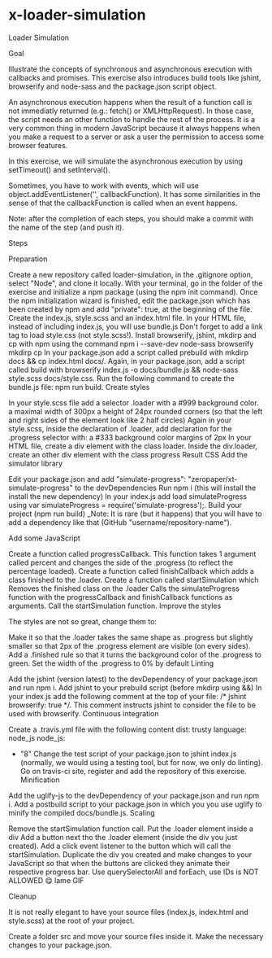 # x-loader-simulation


Loader Simulation

Goal

Illustrate the concepts of synchronous and asynchronous execution with callbacks and promises. This exercise also introduces build tools like jshint, browserify and node-sass and the package.json script object.

An asynchronous execution happens when the result of a function call is not immediatly returned (e.g.: fetch() or XMLHttpRequest). In those case, the script needs an other function to handle the rest of the process. It is a very common thing in modern JavaScript because it always happens when you make a request to a server or ask a user the permission to access some browser features.

In this exercise, we will simulate the asynchronous execution by using setTimeout() and setInterval().

Sometimes, you have to work with events, which will use object.addEventListener('<name-of-the-event>', callbackFunction). It has some similarities in the sense of that the callbackFunction is called when an event happens.

Note: after the completion of each steps, you should make a commit with the name of the step (and push it).

Steps

Preparation

Create a new repository called loader-simulation, in the .gitignore option, select "Node", and clone it locally.
With your terminal, go in the folder of the exercise and initialize a npm package (using the npm init command).
Once the npm initialization wizard is finished, edit the package.json which has been created by npm and add "private": true, at the beginning of the file.
Create the index.js, style.scss and an index.html file.
In your HTML file, instead of including index.js, you will use bundle.js
Don't forget to add a link tag to load style.css (not style.scss!).
Install browserify, jshint, mkdirp and cp with npm using the command npm i --save-dev node-sass browserify mkdirp cp
In your package.json add a script called prebuild with mkdirp docs && cp index.html docs/.
Again, in your package.json, add a script called build with browserify index.js -o docs/bundle.js && node-sass style.scss docs/style.css.
Run the following command to create the bundle.js file: npm run build.
Create styles

In your style.scss file add a selector .loader with
a #999 background color.
a maximal width of 300px
a height of 24px
rounded corners (so that the left and right sides of the element look like 2 half circles)
Again in your style.scss, inside the declaration of .loader, add declaration for the .progress selector with:
a #333 background color
margins of 2px
In your HTML file, create a div element with the class loader.
Inside the div.loader, create an other div element with the class progress
Result CSS
Add the simulator library

Edit your package.json and add "simulate-progress": "zeropaper/xt-simulate-progress" to the devDependencies
Run npm i (this will install the install the new dependency)
In your index.js add load simulateProgress using var simulateProgress = require('simulate-progress');.
Build your project (npm run build)
_Note: It is rare (but it happens) that you will have to add a dependency like that (GitHub "username/repository-name").

Add some JavaScript

Create a function called progressCallback.
This function takes 1 argument called percent and changes the side of the .progress (to reflect the percentage loaded).
Create a function called finishCallback which adds a class finished to the .loader.
Create a function called startSimulation which
Removes the finished class on the .loader
Calls the simulateProgress function with the progressCallback and finishCallback functions as arguments.
Call the startSimulation function.
Improve the styles

The styles are not so great, change them to:

Make it so that the .loader takes the same shape as .progress but slightly smaller so that 2px of the .progress element are visible (on every sides).
Add a .finished rule so that it turns the background color of the .progress to green.
Set the width of the .progress to 0% by default
Linting

Add the jshint (version latest) to the devDependency of your package.json and run npm i.
Add jshint to your prebuild script (before mkdirp using &&)
In your index.js add the following comment at the top of your file: /* jshint browserify: true */.
This comment instructs jshint to consider the file to be used with browserify.
Continuous integration

Create a .travis.yml file with the following content
dist: trusty
language: node_js
node_js:
  - "8"
Change the test script of your package.json to jshint index.js (normally, we would using a testing tool, but for now, we only do linting).
Go on travis-ci site, register and add the repository of this exercise.
Minification

Add the uglify-js to the devDependency of your package.json and run npm i.
Add a postbuild script to your package.json in which you you use uglify to minify the compiled docs/bundle.js.
Scaling

Remove the startSimulation function call.
Put the .loader element inside a div
Add a button next tho the .loader element (inside the div you just created).
Add a click event listener to the button which will call the startSimulation.
Duplicate the div you created and make changes to your JavaScript so that when the buttons are clicked they animate their respective progress bar.
Use querySelectorAll and forEach, use IDs is NOT ALLOWED :yum:
lame GIF

Cleanup

It is not really elegant to have your source files (index.js, index.html and style.scss) at the root of your project.

Create a folder src and move your source files inside it.
Make the necessary changes to your package.json.
